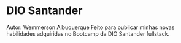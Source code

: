 # DIO Santander
 Autor: Wemmerson Albuquerque
 Feito para publicar minhas novas habilidades adquiridas no Bootcamp da DIO Santander fullstack.


